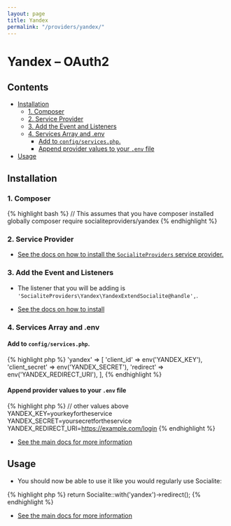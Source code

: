 ```yaml
---
layout: page
title: Yandex
permalink: "/providers/yandex/"
---
```

# Yandex – OAuth2

## Contents

- [Installation](#installation)
  - [1. Composer](#1-composer)
  - [2. Service Provider](#2-service-provider)
  - [3. Add the Event and Listeners](#3-add-the-event-and-listeners)
  - [4. Services Array and .env](#4-services-array-and-env)
    - [Add to `config/services.php`.](#add-to-configservicesphp)
    - [Append provider values to your `.env` file](#append-provider-values-to-your-env-file)
- [Usage](#usage)


## Installation

### 1. Composer

{% highlight bash %}
// This assumes that you have composer installed globally
composer require socialiteproviders/yandex
{% endhighlight %}

### 2. Service Provider

* [See the docs on how to install the `SocialiteProviders` service provider.](https://github.com/SocialiteProviders/Manager#2-service-provider)


### 3. Add the Event and Listeners

* The listener that you will be adding is `'SocialiteProviders\Yandex\YandexExtendSocialite@handle',`.

* [See the docs on how to install](https://github.com/SocialiteProviders/Manager#3-add-the-event-and-listeners)

### 4. Services Array and .env

#### Add to `config/services.php`.

{% highlight php %}
'yandex' => [
    'client_id' => env('YANDEX_KEY'),
    'client_secret' => env('YANDEX_SECRET'),
    'redirect' => env('YANDEX_REDIRECT_URI'),
],
{% endhighlight %}

#### Append provider values to your `.env` file

{% highlight php %}
// other values above
YANDEX_KEY=yourkeyfortheservice
YANDEX_SECRET=yoursecretfortheservice
YANDEX_REDIRECT_URI=https://example.com/login
{% endhighlight %}

* [See the main docs for more information](https://github.com/SocialiteProviders/Manager#4-services-array-and-env)


## Usage

* You should now be able to use it like you would regularly use Socialite:

{% highlight php %}
return Socialite::with('yandex')->redirect();
{% endhighlight %}

* [See the main docs for more information](https://github.com/SocialiteProviders/Manager#usage)
